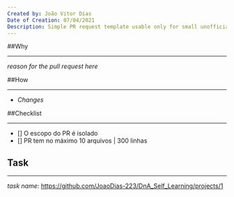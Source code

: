 ```yaml
---
Created by: João Vitor Dias
Date of Creation: 07/04/2021
Description: Simple PR request template usable only for small unofficial projects.
---
```


##Why
* * *
_reason for the pull request here_<br>

##How
* * *
- _Changes_<br>

##Checklist
* * *
- [] O escopo do PR é isolado
- [] PR tem no máximo 10 arquivos | 300 linhas

## Task
* * *
_task name_: <https://github.com/JoaoDias-223/DnA_Self_Learning/projects/1>
